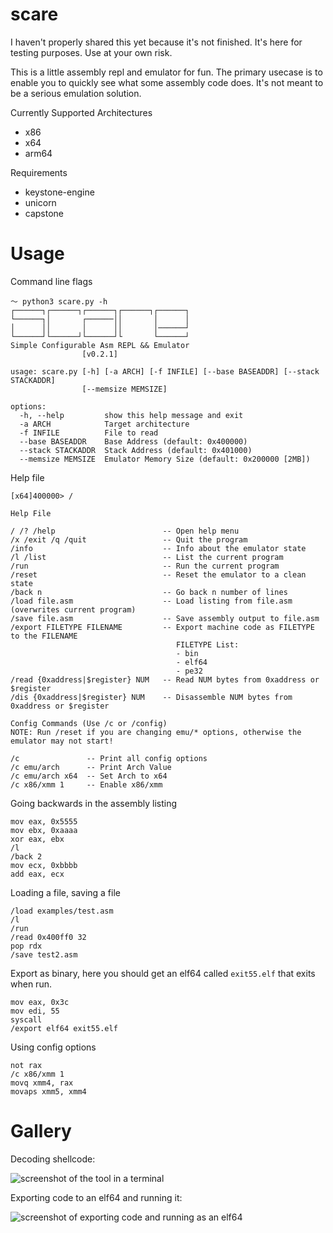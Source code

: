 # scare

I haven't properly shared this yet because it's not finished. It's here for testing purposes. Use at your own risk.

This is a little assembly repl and emulator for fun. The primary usecase is to enable you to quickly see what some assembly code does. It's not meant to be a serious emulation solution.

Currently Supported Architectures
- x86
- x64
- arm64

Requirements

- keystone-engine
- unicorn
- capstone

# Usage

Command line flags
```
～ python3 scare.py -h
┌──────┐┌──────┐┌──────┐┌──────┐┌──────┐
└──────┐│       ┌──────││       │      │
│      ││       │      ││       │──────┘
└──────┘└──────┘└──────┘└       └──────┘
Simple Configurable Asm REPL && Emulator
                [v0.2.1]

usage: scare.py [-h] [-a ARCH] [-f INFILE] [--base BASEADDR] [--stack STACKADDR]
                [--memsize MEMSIZE]

options:
  -h, --help         show this help message and exit
  -a ARCH            Target architecture
  -f INFILE          File to read
  --base BASEADDR    Base Address (default: 0x400000)
  --stack STACKADDR  Stack Address (default: 0x401000)
  --memsize MEMSIZE  Emulator Memory Size (default: 0x200000 [2MB])
```

Help file
```
[x64]400000> /

Help File

/ /? /help                        -- Open help menu
/x /exit /q /quit                 -- Quit the program
/info                             -- Info about the emulator state
/l /list                          -- List the current program
/run                              -- Run the current program
/reset                            -- Reset the emulator to a clean state
/back n                           -- Go back n number of lines
/load file.asm                    -- Load listing from file.asm (overwrites current program)
/save file.asm                    -- Save assembly output to file.asm
/export FILETYPE FILENAME         -- Export machine code as FILETYPE to the FILENAME
                                     FILETYPE List:
                                     - bin
                                     - elf64
                                     - pe32
/read {0xaddress|$register} NUM   -- Read NUM bytes from 0xaddress or $register
/dis {0xaddress|$register} NUM    -- Disassemble NUM bytes from 0xaddress or $register

Config Commands (Use /c or /config)
NOTE: Run /reset if you are changing emu/* options, otherwise the emulator may not start!

/c               -- Print all config options
/c emu/arch      -- Print Arch Value
/c emu/arch x64  -- Set Arch to x64
/c x86/xmm 1     -- Enable x86/xmm
```

Going backwards in the assembly listing
```
mov eax, 0x5555
mov ebx, 0xaaaa
xor eax, ebx
/l
/back 2
mov ecx, 0xbbbb
add eax, ecx
```

Loading a file, saving a file
```
/load examples/test.asm
/l
/run
/read 0x400ff0 32
pop rdx
/save test2.asm
```

Export as binary, here you should get an elf64 called `exit55.elf` that exits when run.
```
mov eax, 0x3c
mov edi, 55
syscall
/export elf64 exit55.elf
```

Using config options

```
not rax
/c x86/xmm 1
movq xmm4, rax
movaps xmm5, xmm4
```

# Gallery

Decoding shellcode:

![screenshot of the tool in a terminal](https://user-images.githubusercontent.com/26436276/225850688-e885a004-430a-493f-9247-ce0807eb9040.png)

Exporting code to an elf64 and running it:

![screenshot of exporting code and running as an elf64](https://user-images.githubusercontent.com/26436276/225850777-88ab3008-e002-49ca-95f9-1b0fe99a2563.png)


